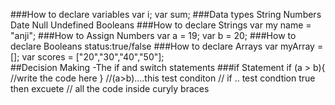 ###How to declare variables
	 var i;
	 var sum;
###Data types
	String
	Numbers
	Date
	Null
	Undefined
	Booleans
###How to declare Strings
	var my name = "anji";
###How to Assign Numbers
   var a = 19;
	var b = 20;
###How to declare Booleans
	status:true/false
###How to declare Arrays
	var myArray = [];
	var scores = ["20","30","40","50"];		
##Decision Making -The if and switch statements
###if Statement
	if (a > b){
	//write the code here
	}
	//(a>b)....this test conditon
	// if .. test condtion true then excuete 
	//	 all the code inside curyly braces 
	
	
